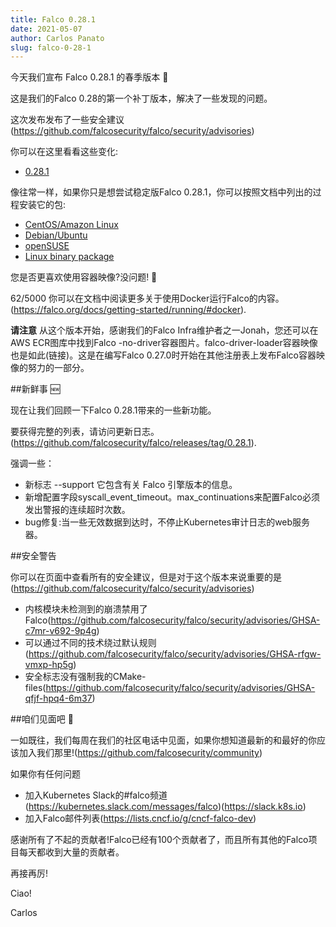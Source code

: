 ```yaml
---
title: Falco 0.28.1
date: 2021-05-07
author: Carlos Panato
slug: falco-0-28-1
---
```


今天我们宣布 Falco 0.28.1 的春季版本 🌱

这是我们的Falco 0.28的第一个补丁版本，解决了一些发现的问题。

这次发布发布了一些安全建议(https://github.com/falcosecurity/falco/security/advisories)

你可以在这里看看这些变化:

- [0.28.1](https://github.com/falcosecurity/falco/releases/tag/0.28.1)

像往常一样，如果你只是想尝试稳定版Falco 0.28.1，你可以按照文档中列出的过程安装它的包:

- [CentOS/Amazon Linux](https://falco.org/docs/getting-started/installation/#centos-rhel)
- [Debian/Ubuntu](https://falco.org/docs/getting-started/installation/#debian)
- [openSUSE](https://falco.org/docs/getting-started/installation/#suse)
- [Linux binary package](https://falco.org/docs/getting-started/installation/#linux-binary)

您是否更喜欢使用容器映像?没问题! 🐳

62/5000 
你可以在文档中阅读更多关于使用Docker运行Falco的内容。(https://falco.org/docs/getting-started/running/#docker).

**请注意** 从这个版本开始，感谢我们的Falco Infra维护者之一Jonah，您还可以在AWS ECR图库中找到Falco -no-driver容器图片。falco-driver-loader容器映像也是如此(链接)。这是在编写Falco 0.27.0时开始在其他注册表上发布Falco容器映像的努力的一部分。

##新鲜事 🆕

现在让我们回顾一下Falco 0.28.1带来的一些新功能。

要获得完整的列表，请访问更新日志。(https://github.com/falcosecurity/falco/releases/tag/0.28.1).

强调一些：

- 新标志 --support 它包含有关 Falco 引擎版本的信息。
- 新增配置字段syscall_event_timeout。max_continuations来配置Falco必须发出警报的连续超时次数。
- bug修复:当一些无效数据到达时，不停止Kubernetes审计日志的web服务器。


##安全警告

你可以在页面中查看所有的安全建议，但是对于这个版本来说重要的是(https://github.com/falcosecurity/falco/security/advisories)
- 内核模块未检测到的崩溃禁用了Falco(https://github.com/falcosecurity/falco/security/advisories/GHSA-c7mr-v692-9p4g)
- 可以通过不同的技术绕过默认规则(https://github.com/falcosecurity/falco/security/advisories/GHSA-rfgw-vmxp-hp5g)
- 安全标志没有强制我的CMake-files(https://github.com/falcosecurity/falco/security/advisories/GHSA-qfjf-hpq4-6m37)

##咱们见面吧 🤝

一如既往，我们每周在我们的社区电话中见面，如果你想知道最新的和最好的你应该加入我们那里!(https://github.com/falcosecurity/community)

如果你有任何问题

- 加入Kubernetes Slack的#falco频道(https://kubernetes.slack.com/messages/falco)(https://slack.k8s.io)
- 加入Falco邮件列表(https://lists.cncf.io/g/cncf-falco-dev)

感谢所有了不起的贡献者!Falco已经有100个贡献者了，而且所有其他的Falco项目每天都收到大量的贡献者。

再接再厉!

Ciao!

Carlos


